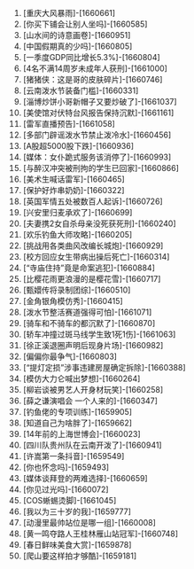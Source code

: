 
1. [重庆大风暴雨]-[1660661]
1. [你买下铺会让别人坐吗]-[1660585]
1. [山水间的诗意画卷]-[1660951]
1. [中国假期真的少吗]-[1660805]
1. [一季度GDP同比增长5.3%]-[1660804]
1. [4名不满14周岁未成年人获刑]-[1661000]
1. [猪猪侠：这是哥的皮肤碎片]-[1660746]
1. [云南泼水节装备门槛]-[1660331]
1. [淄博炒饼小哥新帽子又要炒破了]-[1661037]
1. [美使馆对伏特台风报告保持沉默]-[1661161]
1. [雷军直播预告]-[1661058]
1. [多部门辟谣泼水节禁止泼冷水]-[1660456]
1. [A股超5000股下跌]-[1660936]
1. [媒体：女仆跪式服务该消停了]-[1660993]
1. [与醉汉冲突被刑拘的学生已回家]-[1660866]
1. [美术生喊话雷军]-[1660465]
1. [保护好炸串奶奶]-[1660322]
1. [英国军情五处被数百人起诉]-[1660726]
1. [兴安里归麦承欢了]-[1660699]
1. [夫妻携2女自杀母亲没死获死刑]-[1660240]
1. [欢乐钓鱼大师攻略]-[1660205]
1. [挑战用各类曲风改编长城炮]-[1660929]
1. [校方回应女生带病出操后死亡]-[1660314]
1. [“寺庙住持”竟是命案逃犯]-[1660884]
1. [比樱花雨更浪漫的是樱花雪]-[1660717]
1. [甄嬛传将录制团综]-[1660510]
1. [金角银角模仿秀]-[1660415]
1. [泼水节整活赛道强得可怕]-[1661071]
1. [骑车和不骑车的都沉默了]-[1660870]
1. [轿车冲撞过斑马线学生致1死1伤]-[1661063]
1. [徐正溪退圈声明后现身片场]-[1660982]
1. [偏偏你最争气]-[1660803]
1. [“提灯定损”涉事违建房屋确定拆除]-[1660388]
1. [模仿大力仑喊出梦想]-[1660264]
1. [柳岩谈被男艺人开身材玩笑]-[1660258]
1. [薛之谦演唱会 一个人来的]-[1660347]
1. [钓鱼佬的专项训练]-[1659905]
1. [知道自己为啥胖了]-[1659662]
1. [14年前的上海世博会]-[1660023]
1. [四川队贵州队在云南开泼了]-[1660941]
1. [许嵩第一条抖音]-[1659549]
1. [你也怀念吗]-[1659493]
1. [媒体谈拜登的两难选择]-[1660659]
1. [你见过光吗]-[1660072]
1. [COS蜥蜴烫脚]-[1661045]
1. [我以为三十岁的我]-[1659777]
1. [动漫里最帅站位是哪一组]-[1660008]
1. [黄一鸣夺路人王桂林雁山站冠军]-[1660748]
1. [春日鲜味美食大赏]-[1659878]
1. [爬山要这样拍才够酷]-[1659181]